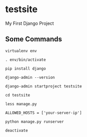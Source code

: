 # testsite

My First Django Project

## Some Commands

`virtualenv env`

`. env/bin/activate`

`pip install django`

`django-admin --version`

`django-admin startproject testsite`

`cd testsite`

`less manage.py`

`ALLOWED_HOSTS = ['your-server-ip']`

`python manage.py runserver`

`deactivate `